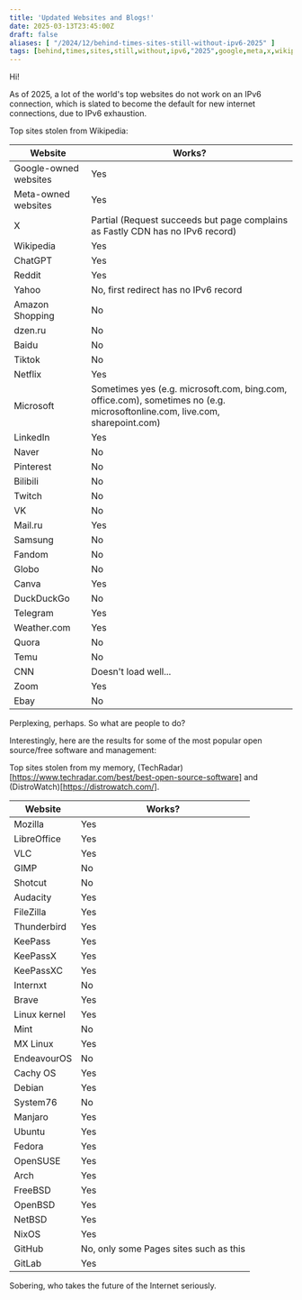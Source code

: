 ```yaml
---
title: 'Updated Websites and Blogs!'
date: 2025-03-13T23:45:00Z
draft: false
aliases: [ "/2024/12/behind-times-sites-still-without-ipv6-2025" ]
tags: [behind,times,sites,still,without,ipv6,"2025",google,meta,x,wikipedia,chatgpt,reddit,yahoo,amazon,dzen,baidu,tiktok,netflix,microsoft,linkedin,naver,pinterest,bilibili,twitch,vk,mail.ru,samsung,fandom,globo,canva,duckduckgo,tetlegram,weather.com,quora,temu,cnn,zoom,ebay,networking]
---
```


Hi!

As of 2025, a lot of the world's top websites do not work on an IPv6 connection, which is slated to become the default for new internet connections, due to IPv6 exhaustion.

Top sites stolen from Wikipedia:

| Website | Works? |
| ------- | ------ |
| Google-owned websites  | Yes |
| Meta-owned websites | Yes |
| X | Partial (Request succeeds but page complains as Fastly CDN has no IPv6 record) |
| Wikipedia | Yes |
| ChatGPT | Yes |
| Reddit | Yes |
| Yahoo | No, first redirect has no IPv6 record |
| Amazon Shopping | No |
| dzen.ru | No |
| Baidu | No |
| Tiktok | No |
| Netflix | Yes |
| Microsoft | Sometimes yes (e.g. microsoft.com, bing.com, office.com), sometimes no (e.g. microsoftonline.com, live.com, sharepoint.com) |
| LinkedIn | Yes |
| Naver | No |
| Pinterest | No |
| Bilibili | No |
| Twitch | No |
| VK | No |
| Mail.ru | Yes |
| Samsung | No |
| Fandom | No |
| Globo | No |
| Canva | Yes |
| DuckDuckGo | No |
| Telegram | Yes |
| Weather.com | Yes |
| Quora | No |
| Temu | No |
| CNN | Doesn't load well... |
| Zoom | Yes |
| Ebay | No |

Perplexing, perhaps. So what are people to do?

Interestingly, here are the results for some of the most popular open source/free software and management:

Top sites stolen from my memory, (TechRadar)[https://www.techradar.com/best/best-open-source-software] and (DistroWatch)[https://distrowatch.com/].

| Website | Works? |
| ------- | ------ |
| Mozilla | Yes |
| LibreOffice | Yes |
| VLC | Yes |
| GIMP | No |
| Shotcut | No |
| Audacity | Yes |
| FileZilla | Yes |
| Thunderbird | Yes |
| KeePass | Yes |
| KeePassX | Yes |
| KeePassXC | Yes |
| Internxt | No |
| Brave | Yes |
| Linux kernel | Yes |
| Mint | No |
| MX Linux | Yes |
| EndeavourOS | No |
| Cachy OS | Yes |
| Debian | Yes |
| System76 | No |
| Manjaro | Yes |
| Ubuntu | Yes |
| Fedora | Yes |
| OpenSUSE | Yes |
| Arch | Yes |
| FreeBSD | Yes |
| OpenBSD | Yes |
| NetBSD | Yes |
| NixOS | Yes |
| GitHub | No, only some Pages sites such as this |
| GitLab | Yes |

Sobering, who takes the future of the Internet seriously.